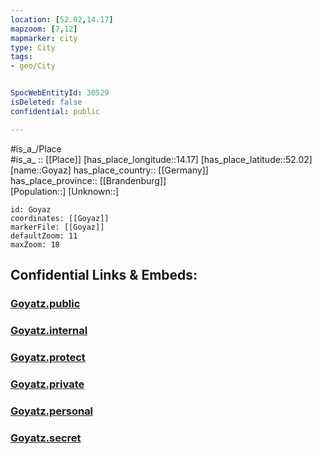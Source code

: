 ```yaml
---
location: [52.02,14.17] 
mapzoom: [7,12] 
mapmarker: city 
type: City
tags:
- geo/City


SpocWebEntityId: 30529
isDeleted: false
confidential: public

---
```

#is_a_/Place  
#is_a_ :: [[Place]] 
[has_place_longitude::14.17] 
[has_place_latitude::52.02] 
[name::Goyaz] 
has_place_country:: [[Germany]]  
has_place_province:: [[Brandenburg]]  
[Population::] 
[Unknown::] 


```leaflet
id: Goyaz
coordinates: [[Goyaz]] 
markerFile: [[Goyaz]] 
defaultZoom: 11 
maxZoom: 18
```


## Confidential Links & Embeds: 

### [Goyatz.public](/_public/\Earth\Continent\Europe\Europe~Central\Germany\Germany~East\Brandenburg\counties~Brandenburg\Dahme-Spreewald\cities~Dahme-Spreewald\Lieberose~Oberspreew\boroughs~Lieberose\SchwielochseeGoyatz.public.md) 

### [Goyatz.internal](/_internal/\Earth\Continent\Europe\Europe~Central\Germany\Germany~East\Brandenburg\counties~Brandenburg\Dahme-Spreewald\cities~Dahme-Spreewald\Lieberose~Oberspreew\boroughs~Lieberose\SchwielochseeGoyatz.internal.md) 

### [Goyatz.protect](/_protect/\Earth\Continent\Europe\Europe~Central\Germany\Germany~East\Brandenburg\counties~Brandenburg\Dahme-Spreewald\cities~Dahme-Spreewald\Lieberose~Oberspreew\boroughs~Lieberose\SchwielochseeGoyatz.protect.md) 

### [Goyatz.private](/_private/\Earth\Continent\Europe\Europe~Central\Germany\Germany~East\Brandenburg\counties~Brandenburg\Dahme-Spreewald\cities~Dahme-Spreewald\Lieberose~Oberspreew\boroughs~Lieberose\SchwielochseeGoyatz.private.md) 

### [Goyatz.personal](/_personal/\Earth\Continent\Europe\Europe~Central\Germany\Germany~East\Brandenburg\counties~Brandenburg\Dahme-Spreewald\cities~Dahme-Spreewald\Lieberose~Oberspreew\boroughs~Lieberose\SchwielochseeGoyatz.personal.md) 

### [Goyatz.secret](/_secret/\Earth\Continent\Europe\Europe~Central\Germany\Germany~East\Brandenburg\counties~Brandenburg\Dahme-Spreewald\cities~Dahme-Spreewald\Lieberose~Oberspreew\boroughs~Lieberose\SchwielochseeGoyatz.secret.md)

